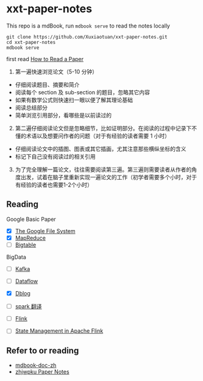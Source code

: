 # xxt-paper-notes

This repo is a mdBook, run `mdbook serve` to read the notes locally

```shell
git clone https://github.com/Xuxiaotuan/xxt-paper-notes.git
cd xxt-paper-notes
mdbook serve
```

first read [How to Read a Paper](https://paper-notes.zhjwpku.com/assets/pdfs/how-to-read-a-paper.pdf)

1. 第一遍快速浏览论文（5-10 分钟）

- 仔细阅读题目、摘要和简介
- 阅读每个 section 及 sub-section 的题目，忽略其它内容
- 如果有数学公式则快速扫一眼以便了解其理论基础
- 阅读总结部分
- 简单浏览引用部分，看哪些是以前读过的

2. 第二遍仔细阅读论文但是忽略细节，比如证明部分。在阅读的过程中记录下不懂的术语以及想要问作者的问题（对于有经验的读者需要 1 小时）

- 仔细阅读论文中的插图、图表或其它插画，尤其注意那些横纵坐标的含义
- 标记下自己没有阅读过的相关引用

3. 为了完全理解一篇论文，往往需要阅读第三遍。第三遍则需要读者从作者的角度出发，试着在脑子里重新实现一遍论文的工作（初学者需要多个小时，对于有经验的读者也需要1-2个小时）

## Reading
Google Basic Paper

- [X] [The Google File System](https://static.googleusercontent.com/media/research.google.com/zh-CN//archive/gfs-sosp2003.pdf)
- [X] [MapReduce](https://pdos.csail.mit.edu/6.824/papers/mapreduce.pdf)
- [ ] [Bigtable](https://storage.googleapis.com/gweb-research2023-media/pubtools/pdf/68a74a85e1662fe02ff3967497f31fda7f32225c.pdf)

BigData

- [ ] [Kafka](https://notes.stephenholiday.com/Kafka.pdf)
- [ ] [Dataflow](https://storage.googleapis.com/gweb-research2023-media/pubtools/pdf/43864.pdf)
- [X] [Dblog](https://arxiv.org/pdf/2010.12597.pdf)
- [ ] [spark 翻译](https://fangmiao97.github.io/2019/04/13/tanslate-Resilient-Distributed-Datasets-A-Fault-Tolerant-Abstraction%E2%80%93for-In-Memory-Cluster-Computing/)
- [ ] [Flink](http://asterios.katsifodimos.com/assets/publications/flink-deb.pdf)
- [ ] [State Management in Apache Flink](https://dl.acm.org/doi/10.14778/3137765.3137777)


## Refer to or reading

- [mdbook-doc-zh](https://hellowac.github.io/mdbook-doc-zh/zh-cn/index.html)
- [zhjwpku Paper Notes](https://paper-notes.zhjwpku.com/index.html)
